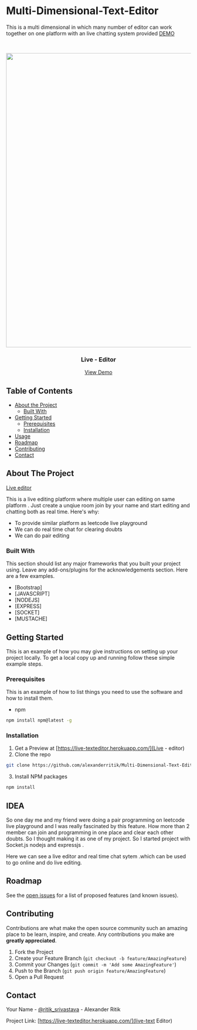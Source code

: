 # Multi-Dimensional-Text-Editor
This is a multi dimensional in which many number of editor can work together on one platform with an live chatting system provided
[DEMO](https://live-editor-uqkz.onrender.com/)
<!-- PROJECT LOGO -->
<br />
<p align="center">
  <a href="https://github.com/alexanderritik/Multi-Dimensional-Text-Editor/blob/master/Screenshot%202020-07-02%20at%2011.18.59%20PM.png">
    <img src="https://github.com/alexanderritik/Multi-Dimensional-Text-Editor/blob/master/Screenshot%202020-07-02%20at%2011.18.59%20PM.png" alt="Logo" width="1200" height="800">
  </a>

  <h3 align="center">Live - Editor </h3>

  <p align="center">
    <a href="https://live-editor-uqkz.onrender.com/">View Demo</a>
</p>



<!-- TABLE OF CONTENTS -->
## Table of Contents

* [About the Project](#about-the-project)
  * [Built With](#built-with)
* [Getting Started](#getting-started)
  * [Prerequisites](#prerequisites)
  * [Installation](#installation)
* [Usage](#usage)
* [Roadmap](#roadmap)
* [Contributing](#contributing)
* [Contact](#contact)



<!-- ABOUT THE PROJECT -->
## About The Project

[Live editor](https://live-texteditor.herokuapp.com/)

This is a live editing platform where multiple user can editing on same platform . Just create a unqiue room join by your name and start editing and chatting both as real time.
Here's why:
* To provide similar platform as leetcode live playground
* We can do real time chat for clearing doubts
* We can do pair editing


### Built With
This section should list any major frameworks that you built your project using. Leave any add-ons/plugins for the acknowledgements section. Here are a few examples.
* [Bootstrap]
* [JAVASCRIPT]
* [NODEJS]
* [EXPRESS]
* [SOCKET]
* [MUSTACHE]



<!-- GETTING STARTED -->
## Getting Started

This is an example of how you may give instructions on setting up your project locally.
To get a local copy up and running follow these simple example steps.

### Prerequisites

This is an example of how to list things you need to use the software and how to install them.
* npm
```sh
npm install npm@latest -g
```

### Installation

1. Get a  Preview  at [https://live-texteditor.herokuapp.com/](Live - editor)
2. Clone the repo
```sh
git clone https://github.com/alexanderritik/Multi-Dimensional-Text-Editor.git
```
3. Install NPM packages
```sh
npm install
```

<!-- USAGE EXAMPLES -->
## IDEA

So one day me and my friend were doing a pair programming on leetcode live playground and I was really fascinated by this feature. How more than 2 member can join and programming in one place and clear each other doubts.
So I thought making it as one of my project. So I started project with  Socket.js nodejs and expressjs .

Here we can see a live editor and real time chat sytem .which can be used to go online and do live editing.



<!-- ROADMAP -->
## Roadmap

See the [open issues](https://github.com/alexanderritik/Multi-Dimensional-Text-Editor/issues) for a list of proposed features (and known issues).



<!-- CONTRIBUTING -->
## Contributing

Contributions are what make the open source community such an amazing place to be learn, inspire, and create. Any contributions you make are **greatly appreciated**.

1. Fork the Project
2. Create your Feature Branch (`git checkout -b feature/AmazingFeature`)
3. Commit your Changes (`git commit -m 'Add some AmazingFeature'`)
4. Push to the Branch (`git push origin feature/AmazingFeature`)
5. Open a Pull Request







<!-- CONTACT -->
## Contact

Your Name - [@ritik_srivastava](https://www.instagram.com/ritik_srivastava/) - Alexander Ritik

Project Link: [https://live-texteditor.herokuapp.com/](live-text Editor)






